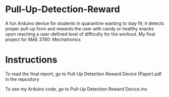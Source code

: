 # Pull-Up-Detection-Reward
A fun Arduino device for students in quarantine wanting to stay fit; it detects proper pull-up form and rewards the user with candy or healthy snacks upon reaching a user-defined level of difficulty for the workout. My final project for MAE 3780: Mechatronics

# Instructions
To read the final report, go to Pull-Up Detection Reward Device (Paper).pdf in the repository

To see my Arduino code, go to Pull-Up Detection Reward Device.ino
